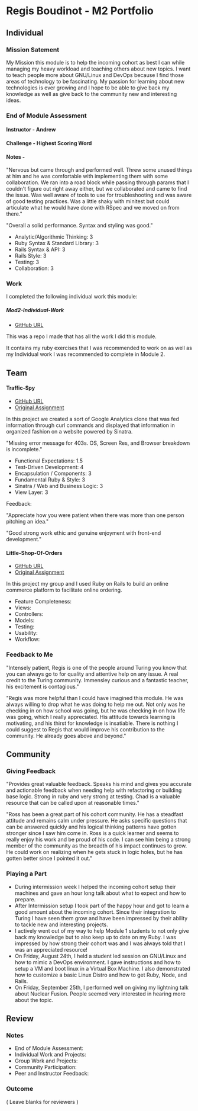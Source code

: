 # Regis Boudinot - M2 Portfolio

## Individual

### Mission Satement

My Mission this module is to help the incoming cohort as best I can while
managing my heavy workload and teaching others about new topics.
I want to teach people more about GNU/Linux and DevOps because I find
those areas of technology to be fascinating. My passion for learning about new
technologies is ever growing and I hope to be able to give back my knowledge as
well as give back to the community new and interesting ideas.

### End of Module Assessment

#### Instructor - Andrew

#### Challenge - Highest Scoring Word

#### Notes -

"Nervous but came through and performed well. Threw some unused things at him
and he was comfortable with implementing them with some collaboration. We ran
into a road block while passing through params that I couldn't figure out right
away either, but we collaborated and came to find the issue. Was well aware of
tools to use for troubleshooting and was aware of good testing practices. Was a
little shaky with minitest but could articulate what he would have done
with RSpec and we moved on from there."

"Overall a solid performance. Syntax and styling was good."

* Analytic/Algorithmic Thinking: 3
* Ruby Syntax & Standard Library: 3
* Rails Syntax & API: 3
* Rails Style: 3
* Testing: 3
* Collaboration: 3

### Work

I completed the following individual work this module:

##### Mod2-Individual-Work

* [GitHub URL](https://github.com/selfup/mod2-individual-work)

This was a repo I made that has all the work I did this module.

It contains my ruby exercises that I was recommended to work on as well as my
Individual work I was recommended to complete in Module 2.

## Team

#### Traffic-Spy

* [GitHub URL](https://github.com/dastinnette/traffic-spy)
* [Original Assignment](http://tutorials.jumpstartlab.com/projects/traffic_spy.html)

In this project we created a sort of Google Analytics clone that was fed
information through curl commands and displayed that information in organized
fashion on a website powered by Sinatra.

"Missing error message for 403s. OS, Screen Res, and Browser breakdown is incomplete."

* Functional Expectations: 1.5
* Test-Driven Development: 4
* Encapsulation / Components: 3
* Fundamental Ruby & Style: 3
* Sinatra / Web and Business Logic: 3
* View Layer: 3

Feedback:

"Appreciate how you were patient when there was more than one person pitching an idea."

"Good strong work ethic and genuine enjoyment with front-end development."

#### Little-Shop-Of-Orders

* [GitHub URL](https://github.com/HoffsMH/dad_jokes_for_days)
* [Original Assignment](https://github.com/turingschool/curriculum/blob/master/source/projects/little_shop.markdown)

In this project my group and I used Ruby on Rails to build an online commerce
platform to facilitate online ordering.

* Feature Completeness:
* Views:
* Controllers:
* Models:
* Testing:
* Usability:
* Workflow:

### Feedback to Me

"Intensely patient, Regis is one of the people around Turing you know that you
can always go to for quality and attentive help on any issue. A real credit to
the Turing community. Immensley curious and a fantastic teacher, his
excitement is contagious."

"Regis was more helpful than I could have imagined this module. He was always willing to drop what he was doing to help me out. Not only was he checking in on how school was going, but he was checking in on how life was going, which I really appreciated.  His attitude towards learning is motivating, and his thirst for knowledge is insatiable. There is nothing I could suggest to Regis that would improve his contribution to the community. He already goes above and beyond."

## Community

### Giving Feedback

"Provides great valuable feedback. Speaks his mind and gives you accurate and
actionable feedback when needing help with refactoring or building base logic.
Strong in ruby and very strong at testing. Chad is a valuable
resource that can be called upon at reasonable times."

"Ross has been a great part of his cohort community. He has a steadfast attitude and remains calm under pressure. He asks specific questions that can be answered quickly and his logical thinking patterns have gotten stronger since I saw him come in. Ross is a quick learner and seems to really enjoy his work and be proud of his code. I can see him being a strong member of the community as the breadth of his impact continues to grow. He could work on realizing when he gets stuck in logic holes, but he has gotten better since I pointed it out."

### Playing a Part

* During intermission week I helped the incoming cohort setup their machines
and gave an hour long talk about what to expect and how to prepare.
* After Intermission setup I took part of the happy hour and got to learn
a good amount about the incoming cohort. Since their integration to Turing
I have seen them grow and have been impressed by their ability to tackle new
and interesting projects.
* I actively went out of my way to help Module 1 students to not only give
back my knowledge but to also keep up to date on my Ruby. I was impressed by
how strong their cohort was and I was always told that I was an appreciated
resource!
* On Friday, August 24th, I held a student led session on GNU/Linux and how to
mimic a DevOps environment. I gave instructions and how to setup a VM and boot
linux in a Virtual Box Machine. I also demonstrated how to customize a basic
Linux Distro and how to get Ruby, Node, and Rails.
* On Friday, September 25th, I performed well on giving my lightning talk about
Nuclear Fusion. People seemed very interested in hearing more about the topic.

## Review

### Notes

* End of Module Assessment:
* Individual Work and Projects:
* Group Work and Projects:
* Community Participation:
* Peer and Instructor Feedback:

### Outcome

( Leave blanks for reviewers )
